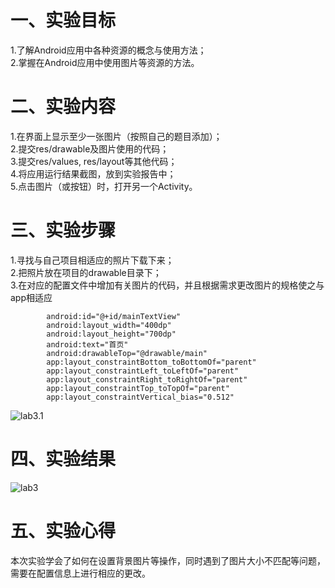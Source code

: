 # 一、实验目标

 1.了解Android应用中各种资源的概念与使用方法；  
 2.掌握在Android应用中使用图片等资源的方法。
 
# 二、实验内容
1.在界面上显示至少一张图片（按照自己的题目添加）；  
2.提交res/drawable及图片使用的代码；  
3.提交res/values, res/layout等其他代码；  
4.将应用运行结果截图，放到实验报告中；  
5.点击图片（或按钮）时，打开另一个Activity。

# 三、实验步骤
1.寻找与自己项目相适应的照片下载下来；  
2.把照片放在项目的drawable目录下；    
3.在对应的配置文件中增加有关图片的代码，并且根据需求更改图片的规格使之与app相适应  
``` 
        android:id="@+id/mainTextView"  
        android:layout_width="400dp"  
        android:layout_height="700dp"  
        android:text="首页"  
        android:drawableTop="@drawable/main"  
        app:layout_constraintBottom_toBottomOf="parent"  
        app:layout_constraintLeft_toLeftOf="parent"  
        app:layout_constraintRight_toRightOf="parent"  
        app:layout_constraintTop_toTopOf="parent"  
        app:layout_constraintVertical_bias="0.512"  
``` 
![lab3.1](https://github.com/Dlmdp/android-labs-2020/blob/master/students/net1814080903116/src/main/3.1.PNG)


# 四、实验结果
![lab3](https://github.com/Dlmdp/android-labs-2020/blob/master/students/net1814080903116/src/main/lab3.PNG)
# 五、实验心得
本次实验学会了如何在设置背景图片等操作，同时遇到了图片大小不匹配等问题，需要在配置信息上进行相应的更改。
